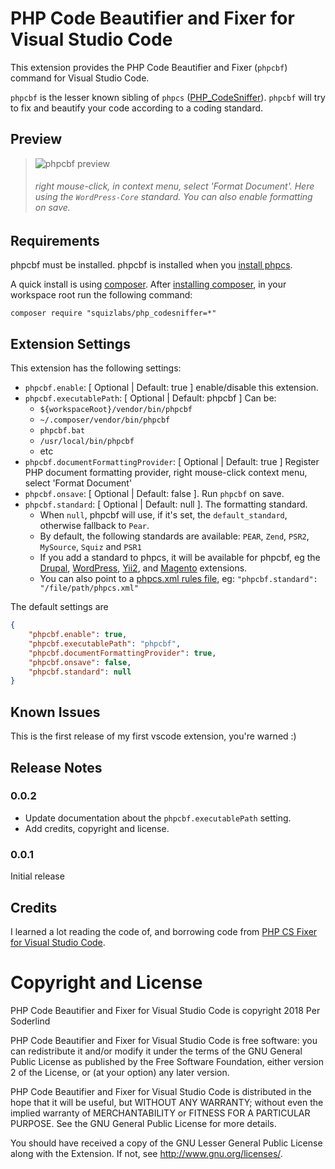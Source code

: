 # PHP Code Beautifier and Fixer for Visual Studio Code

This extension provides the PHP Code Beautifier and Fixer (`phpcbf`) command for Visual Studio Code.

`phpcbf` is the lesser known sibling of `phpcs` ([PHP_CodeSniffer](https://github.com/squizlabs/PHP_CodeSniffer)). `phpcbf` will try to fix and beautify your code according to a coding standard.

## Preview
>![phpcbf preview](https://raw.githubusercontent.com/soderlind/vscode-phpcbf/master/images/phpcbf-preview.gif)
>###### right mouse-click, in  context menu, select 'Format Document'. Here using the `WordPress-Core` standard. You can also enable formatting on save.

## Requirements

phpcbf must be installed. phpcbf is installed when you [install phpcs](https://github.com/squizlabs/PHP_CodeSniffer#installation).

A quick install is using [composer](https://getcomposer.org/). After [installing composer](https://getcomposer.org/doc/00-intro.md#installation-linux-unix-osx), in your workspace root run the following command:

`composer require "squizlabs/php_codesniffer=*"`

## Extension Settings

This extension has the following settings:

* `phpcbf.enable`: [ Optional | Default: true ] enable/disable this extension.
* `phpcbf.executablePath`: [ Optional | Default: phpcbf ] Can be:
	* `${workspaceRoot}/vendor/bin/phpcbf`
	* `~/.composer/vendor/bin/phpcbf`
	* `phpcbf.bat`
	* `/usr/local/bin/phpcbf`
	* etc
* `phpcbf.documentFormattingProvider`: [ Optional | Default: true ]  Register PHP document formatting provider, right mouse-click context menu, select 'Format Document'
* `phpcbf.onsave`: [ Optional | Default: false ]. Run `phpcbf` on save.
* `phpcbf.standard`: [ Optional | Default: null ]. The formatting standard.
	* When `null`, phpcbf will use, if it's set, the `default_standard`, otherwise fallback to `Pear`.
	* By default, the following standards are available: `PEAR`, `Zend`, `PSR2`, `MySource`, `Squiz` and `PSR1`
	* If you add a standard to phpcs, it will be available for phpcbf, eg the [Drupal](https://github.com/klausi/coder), [WordPress](https://github.com/WordPress-Coding-Standards/WordPress-Coding-Standards), [Yii2](https://github.com/yiisoft/yii2-coding-standards), and [Magento](https://github.com/magento/marketplace-eqp) extensions.
	* You can also point to a [phpcs.xml rules file](https://github.com/squizlabs/PHP_CodeSniffer/wiki/Annotated-ruleset.xml), eg: `"phpcbf.standard": "/file/path/phpcs.xml"`

The default settings are

```json
{
	"phpcbf.enable": true,
	"phpcbf.executablePath": "phpcbf",
	"phpcbf.documentFormattingProvider": true,
	"phpcbf.onsave": false,
	"phpcbf.standard": null
}
```

## Known Issues

This is the first release of my first vscode extension, you're warned :)

## Release Notes

### 0.0.2

* Update documentation about the `phpcbf.executablePath` setting.
* Add credits, copyright and license.

### 0.0.1

Initial release

## Credits

I learned a lot reading the code of, and borrowing code from [PHP CS Fixer for Visual Studio Code](https://github.com/junstyle/vscode-php-cs-fixer).

# Copyright and License

PHP Code Beautifier and Fixer for Visual Studio Code is copyright 2018 Per Soderlind

PHP Code Beautifier and Fixer for Visual Studio Code is free software: you can redistribute it and/or modify it under the terms of the GNU General Public License as published by the Free Software Foundation, either version 2 of the License, or (at your option) any later version.

PHP Code Beautifier and Fixer for Visual Studio Code is distributed in the hope that it will be useful, but WITHOUT ANY WARRANTY; without even the implied warranty of MERCHANTABILITY or FITNESS FOR A PARTICULAR PURPOSE. See the GNU General Public License for more details.

You should have received a copy of the GNU Lesser General Public License along with the Extension. If not, see http://www.gnu.org/licenses/.
